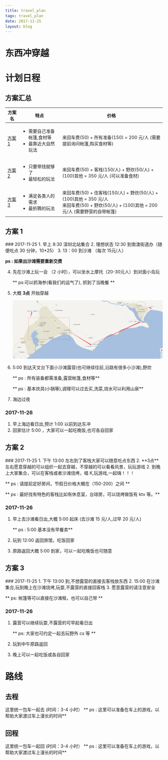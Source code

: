 ```yaml
---
title: travel_plan    
tags: travel_plan      
date: 2017-11-25      
layout: blog
---
```


东西冲穿越
===

# 计划日程

## 方案汇总

<table> 
    <thead>
        <th>方案名</th>
        <th>特点</th>
        <th>价格</th>
    </thead>
    <tr>
        <td><a href="#p1">方案 1</a></td>
        <td>
            <ul>
            <li>需要自己准备帐篷,食材等</li>
            <li>最靠近大自然玩法</li>
            </ul>
        </td>
        <td>
           来回车费(50) + 所有准备(150) = 200 元/人
           (需要提前询问帐篷,购买食材等)   
        </td>
    </tr>
    <tr>
        <td><a href="#p2">方案 2</a></td>
        <td>
            <ul>
            <li>只要带钱就够了</li>
            <li>最轻松的玩法</li>
            </ul>
        </td>
        <td>
           来回车费(50) + 客栈(150/人) + 野炊(50/人) + (100)其他 = 350 元/人
           (可以准备食材)   
        </td>
    </tr>
    <tr>
        <td><a href="#p3">方案 3</a></td>
        <td>
            <ul>
            <li>满足各类人的需求</li>
            <li>最折腾的玩法</li>
            </ul>
        </td>
        <td>
           来回车费(50) + 住客栈(150/人) + 野炊(50/人) + (100)其他 = 350 元/人
           <br>来回车费(50) + 野炊(50/人) + (100)其他 = 200 元/人
           (需要野营的自带帐篷)   
        </td>
    </tr>
</table>


<h2 id="p1">方案 1</h2>
### 2017-11-25
1. 早上 8:30 深圳北站集合
2. 理想状态 12:30 到南澳街道办（随便吃点 30 分钟，10*25）
3. 13：00 到沙滩 （每次 15元/人）
 
   **ps : 如果出沙滩需要重新交费**
    
4. 先在沙滩上玩一会 （2 小时），可以坐水上摩托（20-30元人）到对面小岛玩

   ** ps:可以抓海参(看我们的运气了), 抓到了当晚餐 **
     
5. 大概 **3点** 开始穿越

    ![](travel_way.jpg)
    
6. 5:00 到达天文台下面小沙滩露营(也可继续往前,沿路有很多小沙滩),野炊

   ** ps : 所有装备都需准备,露营帐篷,食材等**
   
   ** ps : 基本炊具(小锅等),调理可以过去买,洗菜,烧水可以利用山泉**
    
7. 海边过夜

### 2017-11-26

1. 早上海边看日出,预计 1:00 以前到达东冲
2. 回家估计 5:00 ，大家可以一起吃晚饭,也可各自回家


<h2 id="p2">方案 2</h2>
### 2017-11-25
1. 下午 13:00 左右到了客栈大家可以随意吃点东西
2. **3点**左右愿意穿越的可以组织一起去穿越，不穿越的可以看看风景，玩玩游戏
2. 到晚上大家集合，可以在客栈或者沙滩烧烤，唱 K,玩游戏,一起嗨！！！

   ** ps : 请提前定好房间，节假日价格大概在（150-200）之间 **
   
   ** ps : 最好找有特色的客栈比如有休息室，台球房，可以烧烤做饭有 ktv 等。**    

### 2017-11-26
1. 早上去沙滩看日出,大概 5:00 起床 (去沙滩 15 元/人,过早 20 元/人)

   ** ps :  5:00 基本没有早餐卖**
   
2. 玩到 12:00 返回旅馆，吃饭回家
3. 原路返回大概 5:00 到家，可以一起吃晚饭也可随意

<h2 id="p3">方案 3</h2>
### 2017-11-25
1. 下午 13:00 到,不想露营的直接去客栈放东西
2. 15:00 在沙滩集合,玩到晚上在沙滩烧烤,玩耍,不露营的直接回客栈
3. 愿意露营的请注意安全

   ** ps: 帐篷等可以直接在沙滩租，也可以自己带 **

### 2017-11-26
1. 露营可以继续玩耍,不露营的可早起看日出

   ** ps: 大家也可约定一起去玩野外 cs 等 **
    
2. 玩到中午原路返回
3. 晚上可以一起吃饭或各自回家



# 路线
## 去程

这里统一包车一起去
(时间：3-4 小时）
** ps : 这里可以准备在车上的游戏，以帮助大家渡过车上漫长的时间**


## 回程

这里统一包车一起回
(时间：3-4 小时）
** ps : 这里可以准备在车上的游戏，以帮助大家渡过车上漫长的时间**











